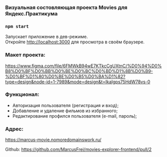 ### Визуальная состовляющая проекта Movies для Яндекс.Практикума

### `npm start`

Запускает приложение в дев-режиме.\
Откройте [http://localhost:3000](http://localhost:3000) для просмотра в своём браузере.

### Макет проекта:

https://www.figma.com/file/6FMWkB94wE7KTkcCgUXtnC/%D0%94%D0%B8%D0%BF%D0%BB%D0%BE%D0%BC%D0%BD%D1%8B%D0%B9-%D0%BF%D1%80%D0%BE%D0%B5%D0%BA%D1%82?type=design&node-id=1-7989&mode=design&t=IkaIgps75HdW78vs-0

### Функционал:

- Авторизация пользователя (регистрация и вход);
- Добавление и удаление фильмов из избранного;
- Редактирование профился пользователя (e-mail, пароль);

### Адрес:

https://marcus-movie.nomoredomainswork.ru/

Github: https://github.com/MarcusFrei/movies-explorer-frontend/pull/2
